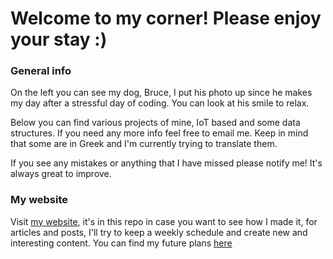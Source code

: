 # Welcome to my corner! Please enjoy your stay :)

### General info
On the left you can see my dog, Bruce, I put his photo up since he makes my day after a stressful day of coding.
You can look at his smile to relax.

Below you can find various projects of mine, IoT based and some data structures.
If you need any more info feel free to email me.
Keep in mind that some are in Greek and I'm currently trying to translate them.

If you see any mistakes or anything that I have missed please notify me! It's always great to improve.

### My website

Visit [my website](achilleasein.com), it's in this repo in case you want to see how I made it, for articles and posts, I'll try to keep a weekly schedule and create new and interesting content.
You can find my future plans [here](https://github.com/Achilleasein/achilleasein/projects/1)